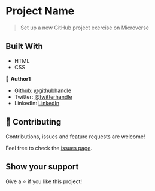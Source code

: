 # Project Name
> Set up a new GitHub project exercise on Microverse

## Built With

- HTML
- CSS

👤 **Author1**

- Github: [@githubhandle](https://github.com/TedLivist)
- Twitter: [@twitterhandle](https://twitter.com/iamxted)
- LinkedIn: [LinkedIn](https://linkedin.com/tememandu)

## 🤝 Contributing

Contributions, issues and feature requests are welcome!

Feel free to check the [issues page](issues/).

## Show your support
Give a ⭐️ if you like this project!